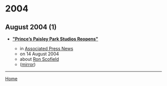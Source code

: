 # 2004

## August 2004 (1)

 - [**"Prince’s Paisley Park Studios Reopens"**](https://apnews.com/91b71d73f083cbb20e06818bf1d0895f)

    - in [Associated Press News](https://apnews.com/)
    - on 14 August 2004
    - about [Ron Scofield](../../topics/ron-scofield/index.md)
    - ([mirror](https://web.archive.org/web/*/https://apnews.com/91b71d73f083cbb20e06818bf1d0895f))

----

[Home](../index.md)
